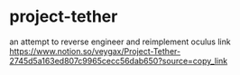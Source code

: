 # project-tether

an attempt to reverse engineer and reimplement oculus link https://www.notion.so/veygax/Project-Tether-2745d5a163ed807c9965cecc56dab650?source=copy_link
